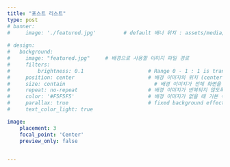```yaml
---
title: "포스트 리스트"
type: post
# banner:
#     image: './featured.jpg'         # default 배너 위치 : assets/media/header.jpg
    
# design:
#   background:
#     image: "featured.jpg"     # 배경으로 사용할 이미지 파일 경로
#     filters:
#         brightness: 0.1                     # Range 0 - 1 : 1 is transparent and 0 is opaque
#     position: center                        # 배경 이미지의 위치 (center, contain, actual)
#     size: contain                             # 배경 이미지가 전체 화면을 덮도록 설정
#     repeat: no-repeat                       # 배경 이미지가 반복되지 않도록 설정
#     color: '#F5F5F5'                        # 배경 이미지가 없을 때 기본 색상
#     parallax: true                          # fixed background effect on desktop
#     text_color_light: true                  

image:
    placement: 3
    focal_point: 'Center'
    preview_only: false
    

---
```

